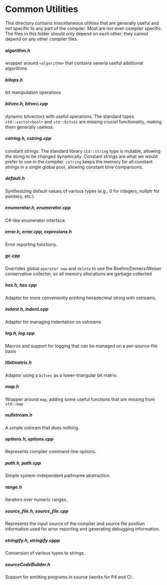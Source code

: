 # Common Utilities

This directory contains miscellaneous utilities that are generally useful
and not specific to any part of the compiler.  Most are not even compiler
specific.  The files in this folder should only depend on each other; they
cannot depend on any other compiler files.

##### algorithm.h

wrapper around `<algorithm>` that contains severla useful additional algorithms

##### bitops.h

bit manipulation operations

##### bitvec.h, bitvec.cpp

dynamic bitvectors with useful operations.  The standard types `std::vector<bool>` and
`std::bitsec` are missing crucial functionality, making them generally useless.

##### cstring.h, cstring.cpp

constant strings.  The standard library `std::string` type is mutable, allowing the
string to be changed dynamically.  Constant strings are what we would prefer to use
in the compiler.  `cstring` keeps the memory for all constant strings in a single
global pool, allowing constant time comparisons.

##### default.h

Synthesizing default values of various types (e.g., 0 for integers,
nullptr for pointers, etc.)

##### enumerator.h, enumerator.cpp

C#-like enumerator interface.

##### error.h, error.cpp, expresions.h

Error reporting functions.

##### gc.cpp

Overrides global `operator new` and `delete` to use the Boehm/Demers/Weiser conservative
collector, so all memory allocations are garbage collected

##### hex.h, hex.cpp

Adaptor for more conveniently printing hexadecimal string with ostreams.

##### indent.h, indent.cpp

Adaptor for managing indentation on ostreams

##### log.h, log.cpp

Macros and support for logging that can be managed on a per-source-file basis

##### ltbitmatrix.h

Adaptor using a `bitvec` as a lower-triangular bit matrix.

##### map.h

Wrapper around `map`, adding some useful functions that are missing from `std::map`

##### nullstream.h

A simple ostream that does nothing.

##### options.h, options.cpp

Represents compiler command-line options.

##### path.h, path.cpp

Simple system-independent pathname abstraction.

##### range.h

Iterators over numeric ranges.

##### source_file.h, source_file.cpp

Represents the input source of the compiler and source file position
information used for error reporting and generating debugging information.

##### stringify.h, stringify.cppp

Conversion of various types to strings.

##### sourceCodeBuilder.h

Support for emitting programs in source (works for P4 and C).
